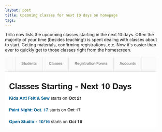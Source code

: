 ```yaml
---
layout: post
title: Upcoming classes for next 10 days on homepage
tags: 
---
```


Trillo now lists the upcoming classes starting in the next 10 days.  Often the majority of your time (besides teaching!) is spent dealing with classes about to start.  Getting materials, confirming registrations, etc.  Now it's easier than ever to quickly get to those classes right from the homescreen.

<img src="/img/blog/upcoming_classes.png" class="border">
